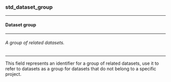 ### std_dataset_group



------
#### Dataset group



------
###### A group of related datasets.



------
This field represents an identifier for a group of related datasets, use it to refer to datasets as a group for datasets that do not belong to a specific project.
